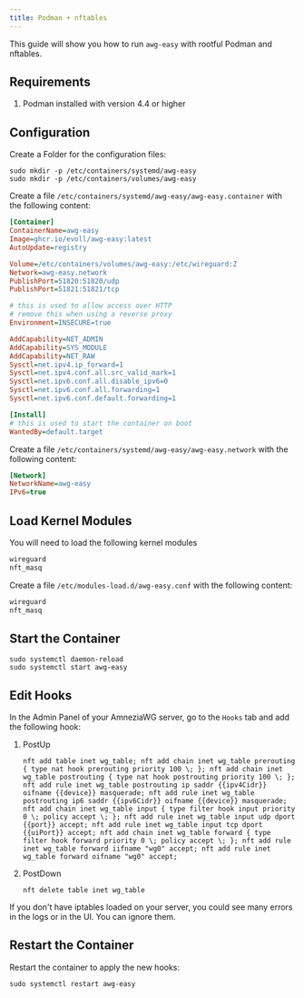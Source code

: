 ```yaml
---
title: Podman + nftables
---
```


This guide will show you how to run `awg-easy` with rootful Podman and nftables.

## Requirements

1. Podman installed with version 4.4 or higher

## Configuration

Create a Folder for the configuration files:

```shell
sudo mkdir -p /etc/containers/systemd/awg-easy
sudo mkdir -p /etc/containers/volumes/awg-easy
```

Create a file `/etc/containers/systemd/awg-easy/awg-easy.container` with the following content:

<!-- ref: major version -->

```ini
[Container]
ContainerName=awg-easy
Image=ghcr.io/evoll/awg-easy:latest
AutoUpdate=registry

Volume=/etc/containers/volumes/awg-easy:/etc/wireguard:Z
Network=awg-easy.network
PublishPort=51820:51820/udp
PublishPort=51821:51821/tcp

# this is used to allow access over HTTP
# remove this when using a reverse proxy
Environment=INSECURE=true

AddCapability=NET_ADMIN
AddCapability=SYS_MODULE
AddCapability=NET_RAW
Sysctl=net.ipv4.ip_forward=1
Sysctl=net.ipv4.conf.all.src_valid_mark=1
Sysctl=net.ipv6.conf.all.disable_ipv6=0
Sysctl=net.ipv6.conf.all.forwarding=1
Sysctl=net.ipv6.conf.default.forwarding=1

[Install]
# this is used to start the container on boot
WantedBy=default.target
```

Create a file `/etc/containers/systemd/awg-easy/awg-easy.network` with the following content:

```ini
[Network]
NetworkName=awg-easy
IPv6=true
```

## Load Kernel Modules

You will need to load the following kernel modules

```txt
wireguard
nft_masq
```

Create a file `/etc/modules-load.d/awg-easy.conf` with the following content:

```txt
wireguard
nft_masq
```

## Start the Container

```shell
sudo systemctl daemon-reload
sudo systemctl start awg-easy
```

## Edit Hooks

In the Admin Panel of your AmneziaWG server, go to the `Hooks` tab and add the following hook:

1. PostUp

    ```shell
    nft add table inet wg_table; nft add chain inet wg_table prerouting { type nat hook prerouting priority 100 \; }; nft add chain inet wg_table postrouting { type nat hook postrouting priority 100 \; }; nft add rule inet wg_table postrouting ip saddr {{ipv4Cidr}} oifname {{device}} masquerade; nft add rule inet wg_table postrouting ip6 saddr {{ipv6Cidr}} oifname {{device}} masquerade; nft add chain inet wg_table input { type filter hook input priority 0 \; policy accept \; }; nft add rule inet wg_table input udp dport {{port}} accept; nft add rule inet wg_table input tcp dport {{uiPort}} accept; nft add chain inet wg_table forward { type filter hook forward priority 0 \; policy accept \; }; nft add rule inet wg_table forward iifname "wg0" accept; nft add rule inet wg_table forward oifname "wg0" accept;
    ```

2. PostDown

    ```shell
    nft delete table inet wg_table
    ```

If you don't have iptables loaded on your server, you could see many errors in the logs or in the UI. You can ignore them.

## Restart the Container

Restart the container to apply the new hooks:

```shell
sudo systemctl restart awg-easy
```
